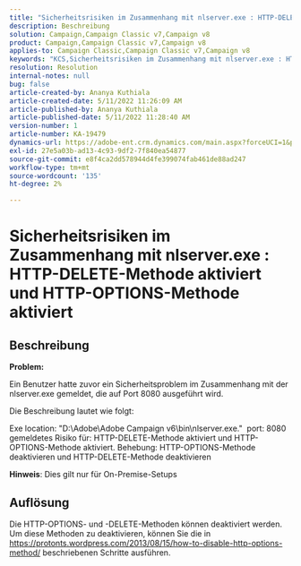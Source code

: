 ```yaml
---
title: "Sicherheitsrisiken im Zusammenhang mit nlserver.exe : HTTP-DELETE-Methode aktiviert und HTTP-OPTIONS-Methode aktiviert"
description: Beschreibung
solution: Campaign,Campaign Classic v7,Campaign v8
product: Campaign,Campaign Classic v7,Campaign v8
applies-to: Campaign Classic,Campaign Classic v7,Campaign v8
keywords: "KCS,Sicherheitsrisiken im Zusammenhang mit nlserver.exe : HTTP-DELETE-Methode aktiviert und HTTP-OPTIONS-Methode aktiviert"
resolution: Resolution
internal-notes: null
bug: false
article-created-by: Ananya Kuthiala
article-created-date: 5/11/2022 11:26:09 AM
article-published-by: Ananya Kuthiala
article-published-date: 5/11/2022 11:28:40 AM
version-number: 1
article-number: KA-19479
dynamics-url: https://adobe-ent.crm.dynamics.com/main.aspx?forceUCI=1&pagetype=entityrecord&etn=knowledgearticle&id=e5463922-1dd1-ec11-a7b5-0022480a8e40
exl-id: 27e5a03b-ad13-4c93-9df2-7f840ea54877
source-git-commit: e8f4ca2dd578944d4fe399074fab461de88ad247
workflow-type: tm+mt
source-wordcount: '135'
ht-degree: 2%

---
```


# Sicherheitsrisiken im Zusammenhang mit nlserver.exe : HTTP-DELETE-Methode aktiviert und HTTP-OPTIONS-Methode aktiviert

## Beschreibung


<b>Problem:</b>

Ein Benutzer hatte zuvor ein Sicherheitsproblem im Zusammenhang mit der nlserver.exe gemeldet, die auf Port 8080 ausgeführt wird.

Die Beschreibung lautet wie folgt:

Exe location: &quot;D:\Adobe\Adobe Campaign v6\bin\nlserver.exe.&quot; 
port: 8080 gemeldetes Risiko für: HTTP-DELETE-Methode aktiviert und HTTP-OPTIONS-Methode aktiviert.
Behebung: HTTP-OPTIONS-Methode deaktivieren und HTTP-DELETE-Methode deaktivieren



<b>Hinweis</b>: Dies gilt nur für On-Premise-Setups


## Auflösung


Die HTTP-OPTIONS- und -DELETE-Methoden können deaktiviert werden. Um diese Methoden zu deaktivieren, können Sie die in https://protonts.wordpress.com/2013/08/15/how-to-disable-http-options-method/ beschriebenen Schritte ausführen.
